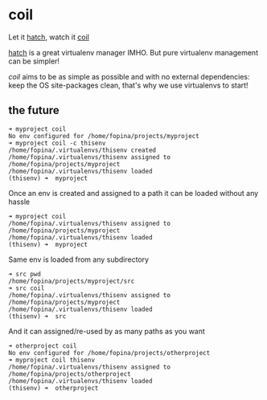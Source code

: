 # coil
Let it [hatch](https://github.com/ofek/hatch), watch it [coil](https://www.google.com/search?q=coiled+python&tbm=isch)

[hatch](https://github.com/ofek/hatch) is a great virtualenv manager IMHO. But pure virtualenv management can be simpler!

*coil* aims to be as simple as possible and with no external dependencies: keep the OS site-packages clean, that's why we use virtualenvs to start!

## the future

```
➜ myproject coil
No env configured for /home/fopina/projects/myproject
➜ myproject coil -c thisenv
/home/fopina/.virtualenvs/thisenv created
/home/fopina/.virtualenvs/thisenv assigned to /home/fopina/projects/myproject
/home/fopina/.virtualenvs/thisenv loaded
(thisenv) ➜  myproject 
```

Once an env is created and assigned to a path it can be loaded without any hassle

```
➜ myproject coil
/home/fopina/.virtualenvs/thisenv assigned to /home/fopina/projects/myproject
/home/fopina/.virtualenvs/thisenv loaded
(thisenv) ➜  myproject 
```

Same env is loaded from any subdirectory

```
➜ src pwd
/home/fopina/projects/myproject/src
➜ src coil
/home/fopina/.virtualenvs/thisenv assigned to /home/fopina/projects/myproject
/home/fopina/.virtualenvs/thisenv loaded
(thisenv) ➜  src 
```

And it can assigned/re-used by as many paths as you want

```
➜ otherproject coil
No env configured for /home/fopina/projects/otherproject
➜ myproject coil thisenv
/home/fopina/.virtualenvs/thisenv assigned to /home/fopina/projects/otherproject
/home/fopina/.virtualenvs/thisenv loaded
(thisenv) ➜  otherproject 
```

